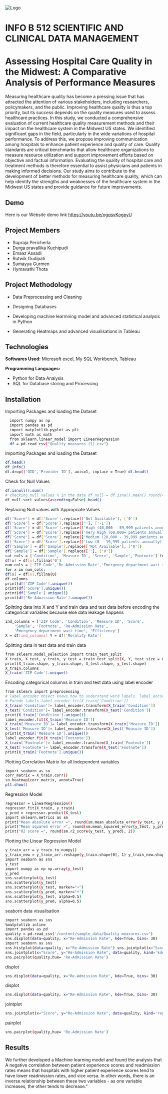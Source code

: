 ![Logo](https://news.luddy.indiana.edu/images/news/2021/luddygenericsocialwide1.jpg)


# INFO B 512 SCIENTIFIC AND CLINICAL DATA MANAGEMENT
# Assessing Hospital Care Quality in the Midwest: A Comparative Analysis of Performance Measures


Measuring healthcare quality has become a pressing issue that has attracted the attention of various stakeholders, including researchers, policymakers, and the public.  Improving healthcare quality is thus a top priority, but its success depends on the quality measures used to assess healthcare practices. In this study, we conducted a comprehensive evaluation of current healthcare quality measurement methods and their impact on the healthcare system in the Midwest US states. We identified significant gaps in the field, particularly in the wide variations of hospital performance. To address this, we propose improving communication among hospitals to enhance patient experience and quality of care. Quality standards are critical benchmarks that allow healthcare organizations to measure resource utilization and support improvement efforts based on objective and factual information. Evaluating the quality of hospital care and treatment methods is therefore essential to assist physicians and patients in making informed decisions. Our study aims to contribute to the development of better methods for measuring healthcare quality, which can help identify the strengths and weaknesses of the healthcare system in the Midwest US states and provide guidance for future improvements.


## Demo

Here is our Website demo link 
https://youtu.be/ogqsvKogpyU

## Project  Members

- Supraja Pericherla
- Durga pravallika Kuchipudi
- Emaaz Assadi
- Rutwik Gudipati
- Sumayya Gurmen
- Hymavathi Thota




## Project Methodology

- Data Preprocessing and Cleaning

- Designing Databases

- Developing machine learmning model and advanced statistical analysis in Python

- Generating Heatmaps and advanced visualisations in Tableau


## Technologies

**Softwares Used:** Microsoft excel, My SQL Workbench, Tableau

**Programming Languages:** 
- Python for Data Analysis 
- SQL for Database storing and Processing


## Installation

Importing Packages and loading the Dataset
```bash
  import numpy as np 
  import pandas as pd
  import matplotlib.pyplot as plt 
  import math as math
  from sklearn.linear_model import LinearRegression
  df = pd.read_csv("Quality measures (1).csv")

```
Importing Packages and loading the Dataset
```bash
df.head()
df.info()
df.drop(['QID','Provider ID'], axis=1, inplace = True) df.head()
```
Check for Null Values
```bash
df.isnull().sum()
# checking null values % in the data df_null = df.isna().mean().round(4) * 100
df_null.sort_values(ascending=False).head()
```
Replacing Null values with Appropriate Values
```bash
df['Score'] = df['Score'].replace(['Not Available'], ['0'])
df['Score'] = df['Score'].replace([''], ['-1'])
df['Score'] = df['Score'].replace(['High (40,000 - 59,999 patients annually)'], ['50000'])
df['Score'] = df['Score'].replace(['Very High (60,000+ patients annually)'], ['70000'])
df['Score'] = df['Score'].replace(['Medium (20,000 - 39,999 patients annually)'], ['30000'])
df['Score'] = df['Score'].replace(['Low (0 - 19,999 patients annually)'], ['10000'])
df['Sample'] = df['Sample'].replace(['Not Available'], ['0'])
df['Sample'] = df['Sample'].replace([''], ['0'])
cat_cols = ['Condition', 'Measure ID', 'Score', 'Sample','Footnote'] for x in cat_cols:
df[x] = df[x].fillna('0')
num_cols = ['ZIP Code','Re-Admission Rate','Emergency department wait time','Efficiency','Morality Rate']
for x in num_cols:
df[x] = df[x].fillna(0)
df.columns
print(df['ZIP Code'].unique())
print(df['Score'].unique())
print(df['Sample'].unique())
print(df['Re-Admission Rate'].unique())
```
Splitting data into X and Y and train data and test data before encoding the categorical variables because else data leakage happens
```bash
ind_columns = ['ZIP Code', 'Condition', 'Measure ID', 'Score',
	'Sample', 'Footnote', 'Re-Admission Rate',
	'Emergency department wait time', 'Efficiency']
X = df[ind_columns] Y = df['Morality Rate']
```

Splitting data in test data and train data
```bash
from sklearn.model_selection import train_test_split
X_train, X_test, y_train, y_test = train_test_split(X, Y, test_size = 0.2, random_state = 0)
print(X_train.shape, y_train.shape, X_test.shape, y_test.shape)
X_train.columns
X_train['ZIP Code'].unique()
```

Encoding categorical columns in train and test data using label encoder
```bash
from sklearn import preprocessing
# label_encoder object knows how to understand word labels. label_encoder = preprocessing.LabelEncoder()
# Encode labels label_encoder.fit(X_train['Condition'])
X_train['Condition']= label_encoder.transform(X_train['Condition']) 
X_test['Condition']= label_encoder.transform(X_test['Condition']) 
print(X_train['Condition'].unique())
label_encoder.fit(X_train['Measure ID'])
X_train['Measure ID']= label_encoder.transform(X_train['Measure ID']) 
X_test['Measure ID']= label_encoder.transform(X_test['Measure ID']) 
print(X_train['Measure ID'].unique())
label_encoder.fit(X_train['Footnote'])
X_train['Footnote']= label_encoder.transform(X_train['Footnote']) 
X_test['Footnote']= label_encoder.transform(X_test['Footnote']) 
print(X_train['Footnote'].unique())

```

Plotting Correlation Matrix for all Independent variables
```bash
import seaborn as sn 
corr_matrix = X_train.corr()
sn.heatmap(corr_matrix, annot=True)
plt.show()
```

Regression Model 
```bash
regressor = LinearRegression() 
regressor.fit(X_train, y_train)
y_pred = regressor.predict(X_test)
import sklearn.metrics as sm
print("Mean absolute error =", round(sm.mean_absolute_error(y_test, y_pred), 2))
print("Mean squared error =", round(sm.mean_squared_error(y_test, y_pred), 2)) 
print("R2 score =", round(sm.r2_score(y_test, y_pred), 2))
```
Plotting the Linear Regression Model 
```bash
y_train_arr = y_train.to_numpy()
y_train_new = y_train_arr.reshape(y_train.shape[0], 1) y_train_new.shape
import seaborn as sns
y_test
import numpy as np np.array(y_test)
y_pred
sns.scatterplot(y_test)
sns.scatterplot(y_test)
sns.scatterplot(y_test, marker="+")
sns.scatterplot(y_pred, marker="+")
sns.scatterplot(y_test, alpha=0.5)
sns.scatterplot(y_pred, alpha=0.5)
```
seaborn data visualisation
```bash
import seaborn as sns
%matplotlib inline
import pandas as pd
quality = pd.read_csv('/content/sample_data/Quality measures.csv')
sns.displot(data=quality, x="Re-Admission Rate", kde=True, bins= 30)
import seaborn as sns
sns.histplot(data=quality, x="Re-Admission Rate") sns.jointplot(x="Score", y="Re-Admission Rate", data=quality, kind='reg')
sns.jointplot(x="Score", y="Re-Admission Rate", data=quality, kind='kde')
sns.pairplot(quality,hue= 'Re-Admission Rate')
```
displot
```bash
sns.displot(data=quality, x="Re-Admission Rate", kde=True, bins= 30)
```
displot
```bash
sns.displot(data=quality, x="Re-Admission Rate", kde=True, bins= 30)
```
jointplot
```bash
sns.jointplot(x="Score", y="Re-Admission Rate", data=quality, kind='reg')
```
pairplot
```bash
sns.pairplot(quality,hue= 'Re-Admission Rate')
```


## Results


We further developed a Machine learning model and found the analysis that A negative correlation between patient experience scores and readmission rates means that hospitals with higher patient experience scores tend to have lower readmission rates, and vice versa. In other words, there is an inverse relationship between these two variables - as one variable increases, the other tends to decrease."




